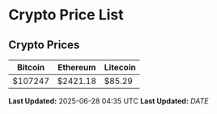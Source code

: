 # Crypto Price List

## Crypto Prices
| Bitcoin | Ethereum | Litecoin |
| ------- | -------- | -------- |
| $107247 | $2421.18 | $85.29 |
**Last Updated:** 2025-06-28 04:35 UTC
**Last Updated:** $DATE$
